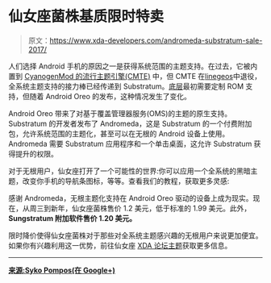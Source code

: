 # 仙女座菌株基质限时特卖

> 原文：<https://www.xda-developers.com/andromeda-substratum-sale-2017/>

人们选择 Android 手机的原因之一是获得系统范围的主题支持。在过去，它被内置到 [CyanogenMod 的流行主题引擎(CMTE)](https://www.xda-developers.com/exclusive-dead-cyanogenmod-theme-engine-cmte-not-coming-back-lineageos-replacement/) 中，但 CMTE 在[linegeos](https://www.xda-developers.com/happy-birthday-to-lineageos/)中退役，全系统主题支持的接力棒已经传递到 Substratum。[底层](https://www.xda-developers.com/substratum-redesign-sneak-peek/)最初需要定制 ROM 支持，但随着 Android Oreo 的发布，这种情况发生了变化。

Android Oreo 带来了对基于覆盖管理器服务(OMS)的主题的原生支持。Substratum 的开发者发布了 Andromeda，这是 Substratum 的一个付费附加包，允许系统范围的主题化，甚至可以在无根的 Android 设备上使用。Andromeda 需要 Substratum 应用程序和一个单击桌面，这允许 Substratum 获得提升的权限。

对于无根用户，仙女座打开了一个可能性的世界:你可以应用一个全系统的黑暗主题，改变你手机的导航条图标，等等。查看我们的教程，获取更多灵感:

感谢 Andromeda，无根主题化支持在 Android Oreo 驱动的设备上成为现实。现在，从周三到新年，仙女座菌株售价 1.2 美元，低于标准的 1.99 美元。此外， **Sungstratum 附加软件售价 1.20 美元。**

限时降价使得仙女座菌株对于那些对全系统主题感兴趣的无根用户来说更加便宜。如果你有兴趣利用这一优势，前往仙女座 [XDA 论坛主题](https://forum.xda-developers.com/apps/substratum/andromeda-desktop-clients-release-notes-t3668682)获取更多信息。

* * *

[**来源:Syko Pompos(在 Google+)**](https://plus.google.com/+SykoPompos/posts/LNj6ERcBYSn)